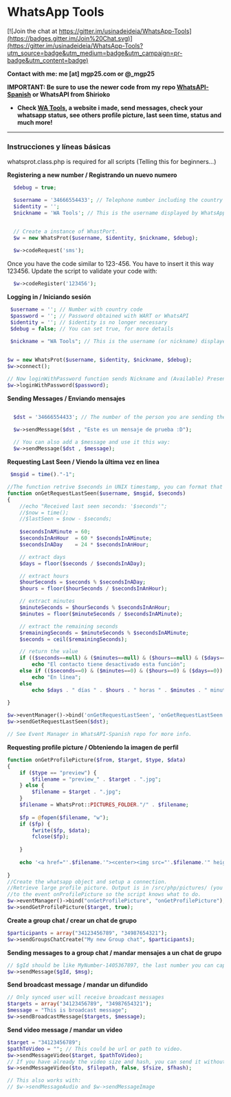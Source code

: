 # WhatsApp Tools

[![Join the chat at https://gitter.im/usinadeideia/WhatsApp-Tools](https://badges.gitter.im/Join%20Chat.svg)](https://gitter.im/usinadeideia/WhatsApp-Tools?utm_source=badge&utm_medium=badge&utm_campaign=pr-badge&utm_content=badge)

**Contact with me: me [at] mgp25.com or @_mgp25**

**IMPORTANT: Be sure to use the newer code from my repo [WhatsAPI-Spanish](https://github.com/mgp25/WhatsAPI-Spanish) or WhatsAPI from Shirioko**

- **Check [WA Tools](http://watools.es), a website i made, send messages, check your whatsapp status, see others profile picture, last seen time, status and much more!**

----------
### Instrucciones y líneas básicas 

whatsprot.class.php is required for all scripts (Telling this for beginners...)


**Registering a new number / Registrando un nuevo numero**

```php
  $debug = true;

  $username = '34666554433'; // Telephone number including the country code without '+' or '00'.
  $identity = ''; 
  $nickname = 'WA Tools'; // This is the username displayed by WhatsApp clients.


  // Create a instance of WhastPort.
  $w = new WhatsProt($username, $identity, $nickname, $debug);
  
  $w->codeRequest('sms');
```

Once you have the code similar to 123-456. You have to insert it this way 123456. 
Update the script to validate your code with:

```php
  $w->codeRegister('123456'); 
```



**Logging in / Iniciando sesión**

```php
 $username = ''; // Number with country code
 $password = ''; // Password obtained with WART or WhatsAPI
 $identity = ''; // $identity is no longer necessary
 $debug = false; // You can set true, for more details

 $nickname = "WA Tools"; // This is the username (or nickname) displayed by WhatsApp clients.
  

$w = new WhatsProt($username, $identity, $nickname, $debug);
$w->connect();

// Now loginWithPassword function sends Nickname and (Available) Presence
$w->loginWithPassword($password);
```

**Sending Messages / Enviando mensajes**

```php

  $dst = '34666554433'; // The number of the person you are sending the message

  $w->sendMessage($dst , "Este es un mensaje de prueba :D");
  
  // You can also add a $message and use it this way:
  $w->sendMessage($dst , $message);
```

**Requesting Last Seen / Viendo la última vez en linea**

```php
 $msgid = time()."-1";

//The function retrive $seconds in UNIX timestamp, you can format that for a easier function :P
function onGetRequestLastSeen($username, $msgid, $seconds)
{
	//echo "Received last seen seconds: '$seconds'";
    //$now = time();
    //$lastSeen = $now - $seconds;
   
    $secondsInAMinute = 60;
    $secondsInAnHour  = 60 * $secondsInAMinute;
    $secondsInADay    = 24 * $secondsInAnHour;

    // extract days
    $days = floor($seconds / $secondsInADay);

    // extract hours
    $hourSeconds = $seconds % $secondsInADay;
    $hours = floor($hourSeconds / $secondsInAnHour);

    // extract minutes
    $minuteSeconds = $hourSeconds % $secondsInAnHour;
    $minutes = floor($minuteSeconds / $secondsInAMinute);

    // extract the remaining seconds
    $remainingSeconds = $minuteSeconds % $secondsInAMinute;
    $seconds = ceil($remainingSeconds);

    // return the value
    if (($seconds==null) & ($minutes==null) & ($hours==null) & ($days==null))
    	echo "El contacto tiene desactivado esta función";
    else if (($seconds==0) & ($minutes==0) & ($hours==0) & ($days==0))
    	echo "En línea";
    else
    	echo $days . " días " . $hours . " horas " . $minutes . " minutos";
  
}

$w->eventManager()->bind('onGetRequestLastSeen', 'onGetRequestLastSeen');
$w->sendGetRequestLastSeen($dst);

// See Event Manager in WhatsAPI-Spanish repo for more info.
```

**Requesting profile picture / Obteniendo la imagen de perfil**

```php
function onGetProfilePicture($from, $target, $type, $data)
{
    if ($type == "preview") {
        $filename = "preview_" . $target . ".jpg";
    } else {
        $filename = $target . ".jpg";
    }
    $filename = WhatsProt::PICTURES_FOLDER."/" . $filename;
    
    $fp = @fopen($filename, "w");
    if ($fp) {
        fwrite($fp, $data);
        fclose($fp);
    
    }
    
    echo '<a href="'.$filename.'"><center><img src="'.$filename.'" height="250" width="250"></center></a><br><br>';
      
}
//Create the whatsapp object and setup a connection.
//Retrieve large profile picture. Output is in /src/php/pictures/ (you need to bind a function
//to the event onProfilePicture so the script knows what to do.
$w->eventManager()->bind("onGetProfilePicture", "onGetProfilePicture");
$w->sendGetProfilePicture($target, true);
```

**Create a group chat / crear un chat de grupo**

```php
$participants = array("34123456789", "34987654321");
$w->sendGroupsChatCreate("My new Group chat", $participants);
```

**Sending messages to a group chat / mandar mensajes a un chat de grupo**

```php
// $gId should be like MyNumber-1405367897, the last number you can capture with and event and $w->sendGetGroups();
$w->sendMessage($gId, $msg);
```

**Send broadcast message / mandar un difundido**

```php
// Only synced user will receive broadcast messages
$targets = array("34123456789", "34987654321");
$message = "This is broadcast message";
$w->sendBroadcastMessage($targets, $message);
```

**Send video message / mandar un video**

```php
$target = "34123456789";
$pathToVideo = ""; // This could be url or path to video.
$w->sendMessageVideo($target, $pathToVideo);
// If you have already the video size and hash, you can send it without re-uploading it to whatsapp servers
$w->sendMessageVideo($to, $filepath, false, $fsize, $fhash);

// This also works with:
// $w->sendMessageAudio and $w->sendMessageImage
```
